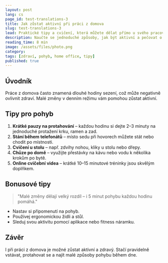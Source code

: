 ```yaml
---
layout: post
lang: cs
page_id: test-translations-3
title: Jak zůstat aktivní při práci z domova
slug: test-translations-3
lead: Praktické tipy a cvičení, která můžete dělat přímo u svého pracovního stolu.
description: Naučte se jednoduché způsoby, jak být aktivní a pečovat o své tělo, i když pracujete z domova.
reading_time: 8 min
image: /assets/files/photo.png
category:
tags: [zdraví, pohyb, home office, tipy]
published: true
---
```

## Úvodník

Práce z domova často znamená dlouhé hodiny sezení, což může negativně ovlivnit zdraví. Malé změny v denním režimu vám pomohou zůstat aktivní.

## Tipy pro pohyb

1. **Krátké pauzy na protahování** – každou hodinu si dejte 2–3 minuty na jednoduché protažení krku, ramen a zad.  
2. **Stání během telefonátů** – místo sedu při hovorech můžete stát nebo chodit po místnosti.  
3. **Cvičení u stolu** – např. zdvihy nohou, kliky u stolu nebo dřepy.  
4. **Chůze po domě** – využijte přestávky na kávu nebo vodu k několika krokům po bytě.  
5. **Online cvičební videa** – krátké 10–15 minutové tréninky jsou skvělým doplňkem.

## Bonusové tipy

> "Malé změny dělají velký rozdíl – i 5 minut pohybu každou hodinu pomáhá."

- Nastav si připomenutí na pohyb.  
- Používej ergonomickou židli a stůl.  
- Sleduj svou aktivitu pomocí aplikace nebo fitness náramku.

## Závěr

I při práci z domova je možné zůstat aktivní a zdravý. Stačí pravidelně vstávat, protahovat se a najít malé způsoby pohybu během dne.